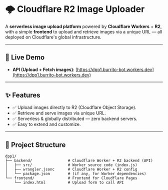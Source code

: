 # 🌩️ Cloudflare R2 Image Uploader

A **serverless image upload platform** powered by **Cloudflare Workers** + **R2**, with a simple **frontend** to upload and retrieve images via a unique URL — all deployed on Cloudflare's global infrastructure.

---

## 🚀 Live Demo

- **API (Upload + Fetch images)**: [https://dpp1.burrito-bot.workers.dev](https://dpp1.burrito-bot.workers.dev)

---

## ✨ Features

- ✅ Upload images directly to R2 (Cloudflare Object Storage).
- ✅ Retrieve and serve images via unique URL.
- ✅ Serverless & globally distributed — zero backend servers.
- ✅ Easy to extend and customize.

---

## 📂 Project Structure
```
dpp1/
├── backend/                # Cloudflare Worker + R2 backend (API)
│   ├── src/                # Worker source code (index.js)
│   ├── wrangler.jsonc      # Cloudflare Worker + R2 config
│   └── package.json        # (if any, for Worker dependencies)
└── frontend/               # Frontend for Cloudflare Pages
    └── index.html          # Upload form to call API
```
